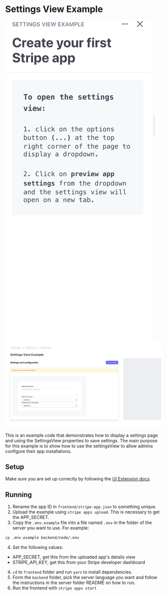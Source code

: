# Settings View Example

![screenshot](./screenshot-1.png)
![screenshot2](Screenshot-2.png)

This is an example code that demonstrates how to display a settings page and using the SettingsView properties to save settings. The main purpose for this example is to show how to use the settingsView to allow admins configure their app installations.

## Setup

Make sure you are set up correctly by following the [UI Extension docs](https://stripe.com/docs/stripe-apps).

## Running

1. Rename the app ID in `frontend/stripe-app.json` to something unique.
2. Upload the example using `stripe apps upload`. This is necessary to get the APP_SECRET.
3. Copy the `.env.example` file into a file named `.env` in the folder of the server you want to use. For example:
```bash
cp .env.example backend/node/.env
``` 
4.  Set the following values:
   - APP_SECRET, get this from the uploaded app's details view
   - STRIPE_API_KEY, get this from your Stripe developer dashboard
4. `cd` to `frontend` folder and run `yarn` to install dependencies.
6. Form the `backend` folder, pick the server language you want and follow the instructions in the server folder README on how to run.
7. Run the frontend with `stripe apps start`
